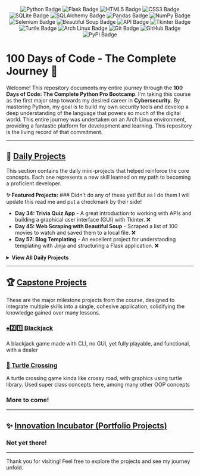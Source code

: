 <p align="center">
  <img src="https://img.shields.io/badge/Python-3776AB?style=for-the-badge&logo=python&logoColor=white" alt="Python Badge">
  <img src="https://img.shields.io/badge/Flask-000000?style=for-the-badge&logo=flask&logoColor=white" alt="Flask Badge">
  <img src="https://img.shields.io/badge/HTML5-E34F26?style=for-the-badge&logo=html5&logoColor=white" alt="HTML5 Badge">
  <img src="https://img.shields.io/badge/CSS3-1572B6?style=for-the-badge&logo=css3&logoColor=white" alt="CSS3 Badge">

  <img src="https://img.shields.io/badge/SQLite-003B57?style=for-the-badge&logo=sqlite&logoColor=white" alt="SQLite Badge">
  <img src="https://img.shields.io/badge/SQLAlchemy-D71F00?style=for-the-badge&logo=sqlalchemy&logoColor=white" alt="SQLAlchemy Badge">
  
  <img src="https://img.shields.io/badge/Pandas-150458?style=for-the-badge&logo=pandas&logoColor=white" alt="Pandas Badge">
  <img src="https://img.shields.io/badge/Numpy-013243?style=for-the-badge&logo=numpy&logoColor=white" alt="NumPy Badge">
  <img src="https://img.shields.io/badge/Selenium-43B02A?style=for-the-badge&logo=selenium&logoColor=white" alt="Selenium Badge">
  <img src="https://img.shields.io/badge/Beautiful_Soup-BEA65D?style=for-the-badge" alt="Beautiful Soup Badge">

  <img src="https://img.shields.io/badge/API-20232A?style=for-the-badge&logo=json&logoColor=white" alt="API Badge">
  <img src="https://img.shields.io/badge/Tkinter-2C598C?style=for-the-badge" alt="Tkinter Badge">
  <img src="https://img.shields.io/badge/Turtle-86B44B?style=for-the-badge" alt="Turtle Badge">

  <img src="https://img.shields.io/badge/Arch_Linux-1793D1?style=for-the-badge&logo=archlinux&logoColor=white" alt="Arch Linux Badge">
  <img src="https://img.shields.io/badge/Git-F05032?style=for-the-badge&logo=git&logoColor=white" alt="Git Badge">
  <img src="https://img.shields.io/badge/GitHub-181717?style=for-the-badge&logo=github&logoColor=white" alt="GitHub Badge">
  <img src="https://img.shields.io/badge/PyPI-3775A9?style=for-the-badge&logo=pypi&logoColor=white" alt="PyPI Badge">
</p>

# 100 Days of Code - The Complete Journey 🚀

Welcome! This repository documents my entire journey through the **100 Days of Code: The Complete Python Pro Bootcamp**. I'm taking this course as the first major step towards my desired career in **Cybersecurity**. By mastering Python, my goal is to build my own security tools and develop a deep understanding of the language that powers so much of the digital world. This entire journey was undertaken on an Arch Linux environment, providing a fantastic platform for development and learning. This repository is the living record of that commitment.

---

## 📂 [Daily Projects](./Daily%20Projects/)

This section contains the daily mini-projects that helped reinforce the core concepts. Each one represents a new skill learned on my path to becoming a proficient developer.

**✨ Featured Projects:** ### Didn't do any of these yet! But as I do them I will update this read me and put a checkmark by their side!
* **Day 34: Trivia Quiz App** - A great introduction to working with APIs and building a graphical user interface (GUI) with Tkinter. ❌
* **Day 45: Web Scraping with Beautiful Soup** - Scraped a list of 100 movies to watch and saved them to a local file. ❌
* **Day 57: Blog Templating** - An excellent project for understanding templating with Jinja and structuring a Flask application. ❌

<details>
<summary><strong>View All Daily Projects</strong></summary>

* [Day 5: Password Generator](./Daily%20Projects/Day5/PasswordGenerator.py)
* [Day 6: Hurdle Solutions](./Daily%20Projects/Day6/)
* [Day 7: Hangman Game](./Daily%20Projects/Day7/hangman.py)
* [Day 8: Caesar Cypher](./Daily%20Projects/Day8/CaesarCypher.py)
* [Day 9: Secret Bid](./Daily%20Projects/Day9/secretbidproject.py)
* [Day 10: Calculator](./Daily%20Projects/Day10/calculator.py)
* [Day 12: Number Guessing game](./Daily%20Projects/Day12/numberguessinggame.py)
* [Day 14: Higher lower game](./Daily%20Projects/Day14/higherlower.py)
* [Day 15: Coffee Machine](./Daily%20Projects/Day15/coffemachine.py)
* [Day 16: Coffee Machine but OOP](./Daily%20Projects/Day16)
* [Day 20-21: Snake Game](./Daily%20Projects/Day21-22)
* [Day 22: Pong Game](./Daily%20Projects/Day22)
* [Day 24: Mail Merge](./Daily%20Projects/day%2024/mail-merge)
* [Day 25: Guess the country game and squirrel data census](./Daily%20Projects/day25)
* [Day 26: Nato alphabet conversor](./Daily%20Projects/day%2026)
* [Day 27: Miles to KM converter or Vice Versa](./Daily%20Projects/day-27)
* * [Day 28: Pomodoro Timer](./Daily%20Projects/POStart)
  </details>

---

## 🏆 [Capstone Projects](./Capstone%20Projects/)

These are the major milestone projects from the course, designed to integrate multiple skills into a single, cohesive application, solidifying the knowledge gained over many lessons.

### [♠2️⃣1️⃣ Blackjack](./Capstone%20Projects/day-11-capstone/blackjack.py)
A blackjack game made with CLI, no GUI, yet fully playable, and functional, with a dealer

### [🐢 Turtle Crossing](./Capstone%20Projects/turtle-crossing)
A turtle crossing game kinda like crossy road, with graphics using turtle library. Used super class concepts here, among many other OOP concepts

### More to come!

---

## ✨ [Innovation Incubator (Portfolio Projects)](./portfolio-projects/)

### Not yet there!

---

Thank you for visiting! Feel free to explore the projects and see my journey unfold.
